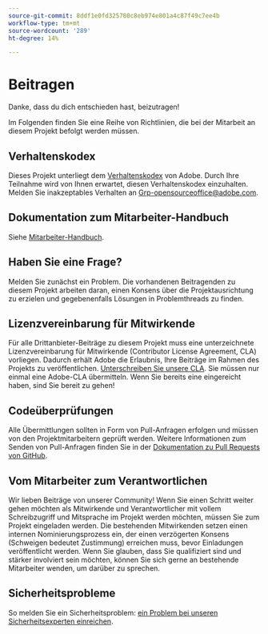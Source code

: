 ```yaml
---
source-git-commit: 8ddf1e0fd325780c8eb974e801a4c87f49c7ee4b
workflow-type: tm+mt
source-wordcount: '289'
ht-degree: 14%

---
```

# Beitragen

Danke, dass du dich entschieden hast, beizutragen!

Im Folgenden finden Sie eine Reihe von Richtlinien, die bei der Mitarbeit an diesem Projekt befolgt werden müssen.

## Verhaltenskodex

Dieses Projekt unterliegt dem [Verhaltenskodex](code-of-conduct.md) von Adobe. Durch Ihre Teilnahme wird von Ihnen erwartet, diesen Verhaltenskodex einzuhalten. Melden Sie inakzeptables Verhalten an
[Grp-opensourceoffice@adobe.com](mailto:Grp-opensourceoffice@adobe.com).

## Dokumentation zum Mitarbeiter-Handbuch

Siehe [Mitarbeiter-Handbuch](https://experienceleague.adobe.com/docs/contributor/contributor-guide/introduction.html).

## Haben Sie eine Frage?

Melden Sie zunächst ein Problem. Die vorhandenen Beitragenden zu diesem Projekt arbeiten daran, einen Konsens über die Projektausrichtung zu erzielen und gegebenenfalls Lösungen in Problemthreads zu finden.

## Lizenzvereinbarung für Mitwirkende

Für alle Drittanbieter-Beiträge zu diesem Projekt muss eine unterzeichnete Lizenzvereinbarung für Mitwirkende (Contributor License Agreement, CLA) vorliegen. Dadurch erhält Adobe die Erlaubnis, Ihre Beiträge im Rahmen des Projekts zu veröffentlichen. [Unterschreiben Sie unsere CLA](https://opensource.adobe.com/cla.html). Sie müssen nur einmal eine Adobe-CLA übermitteln. Wenn Sie bereits eine eingereicht haben, sind Sie bereit zu gehen!

## Codeüberprüfungen

Alle Übermittlungen sollten in Form von Pull-Anfragen erfolgen und müssen von den Projektmitarbeitern geprüft werden. Weitere Informationen zum Senden von Pull-Anfragen finden Sie in der [Dokumentation zu Pull Requests von GitHub](https://docs.github.com/en/pull-requests/collaborating-with-pull-requests/proposing-changes-to-your-work-with-pull-requests/about-pull-requests).

<!--
Lastly, please follow the [pull request template](PULL_REQUEST_TEMPLATE.md) when
submitting a pull request!
-->

## Vom Mitarbeiter zum Verantwortlichen

Wir lieben Beiträge von unserer Community! Wenn Sie einen Schritt weiter gehen möchten als Mitwirkende und Verantwortlicher mit vollem Schreibzugriff und Mitsprache im Projekt werden möchten, müssen Sie zum Projekt eingeladen werden. Die bestehenden Mitwirkenden setzen einen internen Nominierungsprozess ein, der einen verzögerten Konsens (Schweigen bedeutet Zustimmung) erreichen muss, bevor Einladungen veröffentlicht werden. Wenn Sie glauben, dass Sie qualifiziert sind und stärker involviert sein möchten, können Sie sich gerne an bestehende Mitarbeiter wenden, um darüber zu sprechen.

## Sicherheitsprobleme

So melden Sie ein Sicherheitsproblem: [ein Problem bei unseren Sicherheitsexperten einreichen](https://helpx.adobe.com/security/alertus.html).
